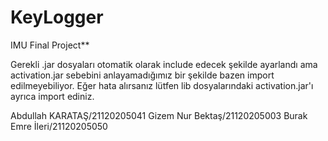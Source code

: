 # KeyLogger
IMU Final Project**

Gerekli .jar dosyaları otomatik olarak include edecek şekilde ayarlandı ama activation.jar sebebini anlayamadığımız bir şekilde bazen import edilmeyebiliyor.
Eğer hata alırsanız lütfen lib dosyalarındaki activation.jar'ı ayrıca import ediniz.


Abdullah KARATAŞ/21120205041
Gizem Nur Bektaş/21120205003
Burak Emre İleri/21120205050
